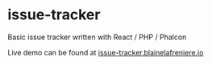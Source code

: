 # issue-tracker
Basic issue tracker written with React / PHP / Phalcon

Live demo can be found at [issue-tracker.blainelafreniere.io](http://issue-tracker.blainelafreniere.io)
